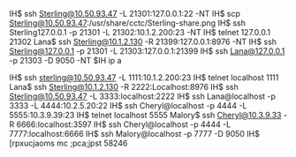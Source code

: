IH$ ssh Sterling@10.50.93.47 -L 21301:127.0.0.1:22 -NT
IH$ scp Sterling@10.50.93.47:/usr/share/cctc/Sterling-share.png
IH$ ssh Sterling127.0.0.1 -p 21301 -L 21302:10.1.2.200:23 -NT
IH$ telnet 127.0.0.1 21302
Lana$ ssh Sterling@10.1.2.130 -R 21399:127.0.0.1:8976 -NT
IH$ ssh Sterling@127.0.0.1 -p 21301 -L 21303:127.0.0.1:21399
IH$ ssh Lana@127.0.0.1 -p 21303 -D 9050 -NT
$IH ip a


IH$ ssh sterling@10.50.93.47 -L 1111:10.1.2.200:23
IH$ telnet localhost 1111
Lana$ ssh Sterling@10.1.2.130 -R 2222:Localhost:8976
IH$ ssh Sterling@10.50.93.47 -L 3333:localhost:2222
IH$ ssh Lana@localhost -p 3333 -L 4444:10.2.5.20:22
IH$ ssh Cheryl@localhost -p 4444 -L 5555:10.3.9.39:23 
IH$ telnet localhost 5555
Malory$ ssh Cheryl@10.3.9.33 -R 6666:localhost:3597
IH$ ssh Cheryl@localhost -p 4444 -L 7777:localhost:6666
IH$ ssh Malory@localhost -p 7777 -D 9050
IH$ [rpxucjaoms mc ;pca;jpst 58246

